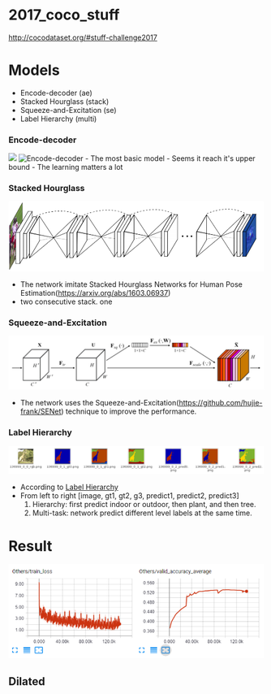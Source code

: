 # 2017_coco_stuff
http://cocodataset.org/#stuff-challenge2017

# Models
- Encode-decoder (ae)
- Stacked Hourglass (stack)
- Squeeze-and-Excitation (se)
- Label Hierarchy (multi)

### Encode-decoder
<img src="https://github.com/favicon.ico" width="48">
<img src=".src/ae.png" alt="Encode-decoder" width="100px" height="20px">
- The most basic model
- Seems it reach it's upper bound
- The learning matters a lot

### Stacked Hourglass
![Stacked Hourglass](./src/stack.png)
- The network imitate Stacked Hourglass Networks for Human Pose Estimation(https://arxiv.org/abs/1603.06937)
- two consecutive stack. one

### Squeeze-and-Excitation
![Squeeze-and-Excitation](src/se.png)
-  The network uses the Squeeze-and-Excitation(https://github.com/hujie-frank/SENet) technique to improve the performance.


### Label Hierarchy
![Label Hierarchy](src/multi.png)
- According to [Label Hierarchy](https://github.com/nightrome/cocostuff#label-hierarchy)
- From left to right [image, gt1, gt2, g3, predict1, predict2, predict3]
    1. Hierarchy: first predict indoor or outdoor, then plant, and then tree.
    2. Multi-task: network predict different level labels at the same time.


# Result
![Encode-decoder](src/ae_loss.png)


## Dilated